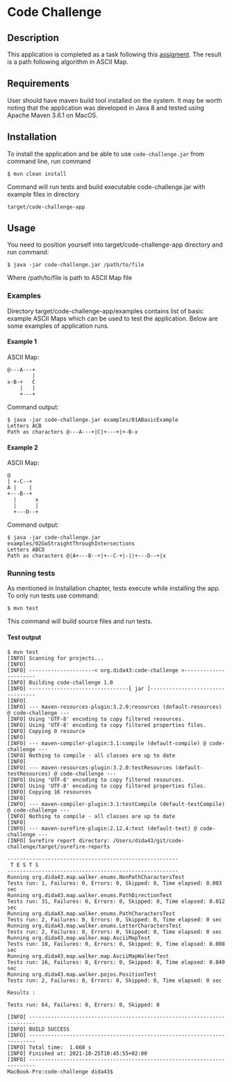 # Code Challenge

## Description

This application is completed as a task following
this [assigment](https://github.com/softwaresauna/code-challenge). The result is a path following
algorithm in ASCII Map.

## Requirements

User should have maven build tool installed on the system. It may be worth noting that the
application was developed in Java 8 and tested using Apache Maven 3.6.1 on MacOS.

## Installation

To install the application and be able to use `code-challenge.jar` from command line, run command

    $ mvn clean install

Command will run tests and build executable code-challenge.jar with example files in directory

    target/code-challenge-app

## Usage

You need to position yourself into target/code-challenge-app directory and run command:

    $ java -jar code-challenge.jar /path/to/file

Where /path/to/file is path to ASCII Map file

### Examples

Directory target/code-challenge-app/examples contains list of basic example ASCII Maps which can be
used to test the application. Below are some examples of application runs.

#### Example 1

ASCII Map:

```
@---A---+
        |
x-B-+   C
    |   |
    +---+
```

Command output:

```
$ java -jar code-challenge.jar examples/01ABasicExample 
Letters ACB
Path as characters @---A---+|C|+---+|+-B-x
```

#### Example 2

ASCII Map:

```
@
| +-C--+
A |    |
+---B--+
  |      x
  |      |
  +---D--+
```

Command output:

```
$ java -jar code-challenge.jar examples/02GoStraightThroughIntersections 
Letters ABCD
Path as characters @|A+---B--+|+--C-+|-||+---D--+|x
```

### Running tests

As mentioned in Installation chapter, tests execute while installing the app. To only run tests use
command:

    $ mvn test

This command will build source files and run tests.

#### Test output

```
$ mvn test
[INFO] Scanning for projects...
[INFO] 
[INFO] ---------------------< org.dida43:code-challenge >----------------------
[INFO] Building code-challenge 1.0
[INFO] --------------------------------[ jar ]---------------------------------
[INFO] 
[INFO] --- maven-resources-plugin:3.2.0:resources (default-resources) @ code-challenge ---
[INFO] Using 'UTF-8' encoding to copy filtered resources.
[INFO] Using 'UTF-8' encoding to copy filtered properties files.
[INFO] Copying 0 resource
[INFO] 
[INFO] --- maven-compiler-plugin:3.1:compile (default-compile) @ code-challenge ---
[INFO] Nothing to compile - all classes are up to date
[INFO] 
[INFO] --- maven-resources-plugin:3.2.0:testResources (default-testResources) @ code-challenge ---
[INFO] Using 'UTF-8' encoding to copy filtered resources.
[INFO] Using 'UTF-8' encoding to copy filtered properties files.
[INFO] Copying 16 resources
[INFO] 
[INFO] --- maven-compiler-plugin:3.1:testCompile (default-testCompile) @ code-challenge ---
[INFO] Nothing to compile - all classes are up to date
[INFO] 
[INFO] --- maven-surefire-plugin:2.12.4:test (default-test) @ code-challenge ---
[INFO] Surefire report directory: /Users/dida43/git/code-challenge/target/surefire-reports

-------------------------------------------------------
 T E S T S
-------------------------------------------------------
Running org.dida43.map.walker.enums.NonPathCharactersTest
Tests run: 1, Failures: 0, Errors: 0, Skipped: 0, Time elapsed: 0.003 sec
Running org.dida43.map.walker.enums.PathDirectionTest
Tests run: 31, Failures: 0, Errors: 0, Skipped: 0, Time elapsed: 0.012 sec
Running org.dida43.map.walker.enums.PathCharactersTest
Tests run: 2, Failures: 0, Errors: 0, Skipped: 0, Time elapsed: 0 sec
Running org.dida43.map.walker.enums.LetterCharactersTest
Tests run: 2, Failures: 0, Errors: 0, Skipped: 0, Time elapsed: 0 sec
Running org.dida43.map.walker.map.AsciiMapTest
Tests run: 10, Failures: 0, Errors: 0, Skipped: 0, Time elapsed: 0.008 sec
Running org.dida43.map.walker.map.AsciiMapWalkerTest
Tests run: 16, Failures: 0, Errors: 0, Skipped: 0, Time elapsed: 0.049 sec
Running org.dida43.map.walker.pojos.PositionTest
Tests run: 2, Failures: 0, Errors: 0, Skipped: 0, Time elapsed: 0 sec

Results :

Tests run: 64, Failures: 0, Errors: 0, Skipped: 0

[INFO] ------------------------------------------------------------------------
[INFO] BUILD SUCCESS
[INFO] ------------------------------------------------------------------------
[INFO] Total time:  1.668 s
[INFO] Finished at: 2021-10-25T10:45:55+02:00
[INFO] ------------------------------------------------------------------------
MacBook-Pro:code-challenge dida43$ 

```